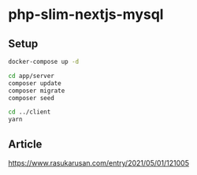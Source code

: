 # php-slim-nextjs-mysql

## Setup

```sh
docker-compose up -d

cd app/server
composer update
composer migrate
composer seed

cd ../client
yarn
```

## Article
https://www.rasukarusan.com/entry/2021/05/01/121005
